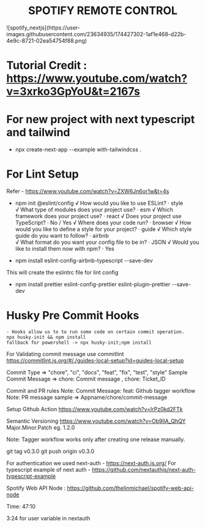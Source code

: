 <h1 align="center"> SPOTIFY REMOTE CONTROL </h1>
![spotify_nextjs](https://user-images.githubusercontent.com/23634935/174427302-1af1e468-d22b-4e9c-8721-02ea54754f88.png)


# Tutorial Credit : https://www.youtube.com/watch?v=3xrko3GpYoU&t=2167s

# For new project with next typescript and tailwind
 - npx create-next-app --example with-tailwindcss .

# For Lint Setup
 Refer - https://www.youtube.com/watch?v=ZXW6Jn6or1w&t=4s
 - npm init @eslint/config 
√ How would you like to use ESLint? · style       
√ What type of modules does your project use? · esm
√ Which framework does your project use? · react
√ Does your project use TypeScript? · No / Yes
√ Where does your code run? · browser
√ How would you like to define a style for your project? · guide
√ Which style guide do you want to follow? · airbnb      
√ What format do you want your config file to be in? · JSON
√ Would you like to install them now with npm? · Yes

- npm install eslint-config-airbnb-typescript --save-dev

This will create the eslintrc file for lint config

- npm install prettier eslint-config-prettier eslint-plugin-prettier --save-dev


# Husky Pre Commit Hooks 
    - Hooks allow us to to run some code on certain commit operation.
    npx husky-init && npm install
    fallback for powershell -> npx husky-init;npm install 

For Validating commit message use commitlint
https://commitlint.js.org/#/./guides-local-setup?id=guides-local-setup

Commit Type => "chore", "ci", "docs", "feat", "fix", "test", "style"
Sample Commit Message => chore: Commit message , chore: Ticket_ID

Commit and PR rules
Note: Commit Message: feat: Github tagger workflow
Note: PR message sample =>  Appname/chore/commit-message

Setup Github Action
https://www.youtube.com/watch?v=IrPz0kd2FTk

Semantic Versioning 
https://www.youtube.com/watch?v=Ob9llA_QhQY
Major.Minor.Patch eg. 1.2.0

Note: Tagger workflow works only after creating one release manually.

git tag v0.3.0
git push origin v0.3.0

For authentication we used next-auth - https://next-auth.js.org/
For typescript example of next auth - https://github.com/nextauthjs/next-auth-typescript-example

Spotify Web API Node : https://github.com/thelinmichael/spotify-web-api-node

Time: 47:10


3:24 for user variable in nextauth
